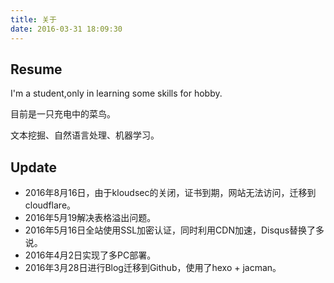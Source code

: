 ```yaml
---
title: 关于
date: 2016-03-31 18:09:30
---
```

## Resume
I'm a student,only in learning some skills for hobby.  

目前是一只充电中的菜鸟。 

文本挖掘、自然语言处理、机器学习。

## Update
- 2016年8月16日，由于kloudsec的关闭，证书到期，网站无法访问，迁移到cloudflare。
- 2016年5月19解决表格溢出问题。
- 2016年5月16日全站使用SSL加密认证，同时利用CDN加速，Disqus替换了多说。
- 2016年4月2日实现了多PC部署。
- 2016年3月28日进行Blog迁移到Github，使用了hexo + jacman。
